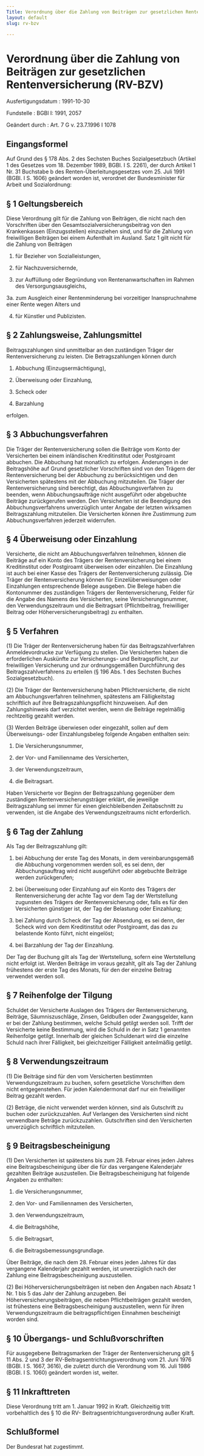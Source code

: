 ```yaml
---
Title: Verordnung über die Zahlung von Beiträgen zur gesetzlichen Rentenversicherung
layout: default
slug: rv-bzv

---
```


# Verordnung über die Zahlung von Beiträgen zur gesetzlichen Rentenversicherung (RV-BZV)

Ausfertigungsdatum
:   1991-10-30

Fundstelle
:   BGBl I: 1991, 2057

Geändert durch
:   Art. 7 G v. 23.7.1996 I 1078


## Eingangsformel

Auf Grund des § 178 Abs. 2 des Sechsten Buches Sozialgesetzbuch
(Artikel 1 des Gesetzes vom 18. Dezember 1989, BGBl. I S. 2261), der
durch Artikel 1 Nr. 31 Buchstabe b des Renten-Überleitungsgesetzes vom
25\. Juli 1991 (BGBl. I S. 1606) geändert worden ist, verordnet der
Bundesminister für Arbeit und Sozialordnung:


## § 1 Geltungsbereich

Diese Verordnung gilt für die Zahlung von Beiträgen, die nicht nach
den Vorschriften über den Gesamtsozialversicherungsbeitrag von den
Krankenkassen (Einzugsstellen) einzuziehen sind, und für die Zahlung
von freiwilligen Beiträgen bei einem Aufenthalt im Ausland. Satz 1
gilt nicht für die Zahlung von Beiträgen

1.  für Bezieher von Sozialleistungen,


2.  für Nachzuversichernde,


3.  zur Auffüllung oder Begründung von Rentenanwartschaften im Rahmen des
    Versorgungsausgleichs,


3a. zum Ausgleich einer Rentenminderung bei vorzeitiger Inanspruchnahme
    einer Rente wegen Alters und


4.  für Künstler und Publizisten.





## § 2 Zahlungsweise, Zahlungsmittel

Beitragszahlungen sind unmittelbar an den zuständigen Träger der
Rentenversicherung zu leisten. Die Betragszahlungen können durch

1.  Abbuchung (Einzugsermächtigung),


2.  Überweisung oder Einzahlung,


3.  Scheck oder


4.  Barzahlung



erfolgen.


## § 3 Abbuchungsverfahren

Die Träger der Rentenversicherung sollen die Beiträge vom Konto der
Versicherten bei einem inländischen Kreditinstitut oder Postgiroamt
abbuchen. Die Abbuchung hat monatlich zu erfolgen. Änderungen in der
Beitragshöhe auf Grund gesetzlicher Vorschriften sind von den Trägern
der Rentenversicherung bei der Abbuchung zu berücksichtigen und den
Versicherten spätestens mit der Abbuchung mitzuteilen. Die Träger der
Rentenversicherung sind berechtigt, das Abbuchungsverfahren zu
beenden, wenn Abbuchungsaufträge nicht ausgeführt oder abgebuchte
Beiträge zurückgerufen werden. Den Versicherten ist die Beendigung des
Abbuchungsverfahrens unverzüglich unter Angabe der letzten wirksamen
Beitragszahlung mitzuteilen. Die Versicherten können ihre Zustimmung
zum Abbuchungsverfahren jederzeit widerrufen.


## § 4 Überweisung oder Einzahlung

Versicherte, die nicht am Abbuchungsverfahren teilnehmen, können die
Beiträge auf ein Konto des Trägers der Rentenversicherung bei einem
Kreditinstitut oder Postgiroamt überweisen oder einzahlen. Die
Einzahlung ist auch bei einer Kasse des Trägers der Rentenversicherung
zulässig. Die Träger der Rentenversicherung können für
Einzelüberweisungen oder Einzahlungen entsprechende Belege ausgeben.
Die Belege haben die Kontonummer des zuständigen Trägers der
Rentenversicherung, Felder für die Angabe des Namens des Versicherten,
seine Versicherungsnummer, den Verwendungszeitraum und die Beitragsart
(Pflichtbeitrag, freiwilliger Beitrag oder Höherversicherungsbeitrag)
zu enthalten.


## § 5 Verfahren

(1) Die Träger der Rentenversicherung haben für das
Beitragszahlverfahren Anmeldevordrucke zur Verfügung zu stellen. Die
Versicherten haben die erforderlichen Auskünfte zur Versicherungs- und
Beitragspflicht, zur freiwilligen Versicherung und zur ordnungsgemäßen
Durchführung des Beitragszahlverfahrens zu erteilen (§ 196 Abs. 1 des
Sechsten Buches Sozialgesetzbuch).

(2) Die Träger der Rentenversicherung haben Pflichtversicherte, die
nicht am Abbuchungsverfahren teilnehmen, spätestens am Fälligkeitstag
schriftlich auf ihre Beitragszahlungspflicht hinzuweisen. Auf den
Zahlungshinweis darf verzichtet werden, wenn die Beiträge regelmäßig
rechtzeitig gezahlt werden.

(3) Werden Beiträge überwiesen oder eingezahlt, sollen auf dem
Überweisungs- oder Einzahlungsbeleg folgende Angaben enthalten sein:

1.  Die Versicherungsnummer,


2.  der Vor- und Familienname des Versicherten,


3.  der Verwendungszeitraum,


4.  die Beitragsart.



Haben Versicherte vor Beginn der Beitragszahlung gegenüber dem
zuständigen Rentenversicherungsträger erklärt, die jeweilige
Beitragszahlung sei immer für einen gleichbleibenden Zeitabschnitt zu
verwenden, ist die Angabe des Verwendungszeitraums nicht erforderlich.


## § 6 Tag der Zahlung

Als Tag der Beitragszahlung gilt:

1.  bei Abbuchung der erste Tag des Monats, in dem vereinbarungsgemäß die
    Abbuchung vorgenommen werden soll, es sei denn, der Abbuchungsauftrag
    wird nicht ausgeführt oder abgebuchte Beiträge werden zurückgerufen;


2.  bei Überweisung oder Einzahlung auf ein Konto des Trägers der
    Rentenversicherung der achte Tag vor dem Tag der Wertstellung
    zugunsten des Trägers der Rentenversicherung oder, falls es für den
    Versicherten günstiger ist, der Tag der Belastung oder Einzahlung;


3.  bei Zahlung durch Scheck der Tag der Absendung, es sei denn, der
    Scheck wird von dem Kreditinstitut oder Postgiroamt, das das zu
    belastende Konto führt, nicht eingelöst;


4.  bei Barzahlung der Tag der Einzahlung.



Der Tag der Buchung gilt als Tag der Wertstellung, sofern eine
Wertstellung nicht erfolgt ist. Werden Beiträge im voraus gezahlt,
gilt als Tag der Zahlung frühestens der erste Tag des Monats, für den
der einzelne Beitrag verwendet werden soll.


## § 7 Reihenfolge der Tilgung

Schuldet der Versicherte Auslagen des Trägers der Rentenversicherung,
Beiträge, Säumniszuschläge, Zinsen, Geldbußen oder Zwangsgelder, kann
er bei der Zahlung bestimmen, welche Schuld getilgt werden soll.
Trifft der Versicherte keine Bestimmung, wird die Schuld in der in
Satz 1 genannten Reihenfolge getilgt. Innerhalb der gleichen
Schuldenart wird die einzelne Schuld nach ihrer Fälligkeit, bei
gleichzeitiger Fälligkeit anteilmäßig getilgt.


## § 8 Verwendungszeitraum

(1) Die Beiträge sind für den vom Versicherten bestimmten
Verwendungszeitraum zu buchen, sofern gesetzliche Vorschriften dem
nicht entgegenstehen. Für jeden Kalendermonat darf nur ein
freiwilliger Beitrag gezahlt werden.

(2) Beträge, die nicht verwendet werden können, sind als Gutschrift zu
buchen oder zurückzuzahlen. Auf Verlangen des Versicherten sind nicht
verwendbare Beträge zurückzuzahlen. Gutschriften sind den Versicherten
unverzüglich schriftlich mitzuteilen.


## § 9 Beitragsbescheinigung

(1) Den Versicherten ist spätestens bis zum 28. Februar eines jeden
Jahres eine Beitragsbescheinigung über die für das vergangene
Kalenderjahr gezahlten Beiträge auszustellen. Die
Beitragsbescheinigung hat folgende Angaben zu enthalten:

1.  die Versicherungsnummer,


2.  den Vor- und Familiennamen des Versicherten,


3.  den Verwendungszeitraum,


4.  die Beitragshöhe,


5.  die Beitragsart,


6.  die Beitragsbemessungsgrundlage.



Über Beiträge, die nach dem 28. Februar eines jeden Jahres für das
vergangene Kalenderjahr gezahlt werden, ist unverzüglich nach der
Zahlung eine Beitragsbescheinigung auszustellen.

(2) Bei Höherversicherungsbeiträgen ist neben den Angaben nach Absatz
1 Nr. 1 bis 5 das Jahr der Zahlung anzugeben. Bei
Höherversicherungsbeiträgen, die neben Pflichtbeiträgen gezahlt
werden, ist frühestens eine Beitragsbescheinigung auszustellen, wenn
für ihren Verwendungszeitraum die beitragspflichtigen Einnahmen
bescheinigt worden sind.


## § 10 Übergangs- und Schlußvorschriften

Für ausgegebene Beitragsmarken der Träger der Rentenversicherung gilt
§ 11 Abs. 2 und 3 der RV-Beitragsentrichtungsverordnung vom 21. Juni
1976 (BGBl. I S. 1667, 3616), die zuletzt durch die Verordnung vom 16.
Juli 1986 (BGBl. I S. 1060) geändert worden ist, weiter.


## § 11 Inkrafttreten

Diese Verordnung tritt am 1. Januar 1992 in Kraft.
Gleichzeitig tritt vorbehaltlich des § 10 die RV-
Beitragsentrichtungsverordnung außer Kraft.


## Schlußformel

Der Bundesrat hat zugestimmt.

